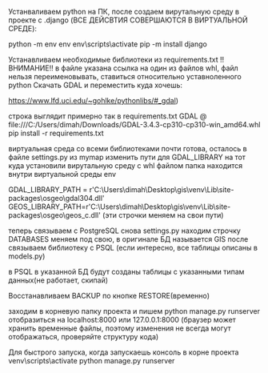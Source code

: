 Устанваливаем python на ПК, после создаем вирутальную среду в проекте с .django (ВСЕ ДЕЙСВТИЯ СОВЕРШАЮТСЯ В ВИРТУАЛЬНОЙ СРЕДЕ):

python -m env env
env\scripts\activate
pip -m install django

Устанавливаем необходимые библиотеки из requirements.txt !!ВНИМАНИЕ!! в файле указана ссылка на один из файлов whl, файл нельзя переименовывать, 
ставиться относительно уставноленного python 
Скачать GDAL и переместить куда хочешь:

https://www.lfd.uci.edu/~gohlke/pythonlibs/#_gdal)

строка выглядит примерно так в requirements.txt GDAL @ file:///C:/Users/dimah/Downloads/GDAL-3.4.3-cp310-cp310-win_amd64.whl
pip install -r requirements.txt

виртуальная среда со всеми библиотеками почти готова, осталось в файле settings.py из mymap изменить пути для GDAL_LIBRARY на тот куда установили вирутальную среду с whl файлом
папка находится внутри виртуальной среды env

GDAL_LIBRARY_PATH = r'C:\Users\dimah\Desktop\gis\venv\Lib\site-packages\osgeo\gdal304.dll'
GEOS_LIBRARY_PATH=r'C:\Users\dimah\Desktop\gis\venv\Lib\site-packages\osgeo\geos_c.dll'
(эти строчки меняем на свои пути)

теперь связываем с PostgreSQL
снова settings.py находим строчку DATABASES меняем под свою, в оригинале БД называется GIS
после связываем библиотеку с PSQL (если интересно, все таблицы описаны в models.py)

в PSQL в указанной БД будут созданы таблицы с указанными типам данных(не работает, скипай)

Восстанавливаем BACKUP по кнопке RESTORE(временно)

заходим в корневую папку проекта и пишем
python manage.py runserver
отобразиться на localhost:8000 или 127.0.0.1:8000 (браузер может хранить временные файлы, поэтому изменения не всегда могут отображаться, проверяйте структуру кода)


Для быстрого запуска, когда запускаешь консоль в корне проекта
venv\scripts\activate
python manage.py runserver

